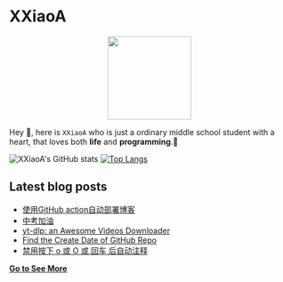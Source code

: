 # XXiaoA
<div align="center">
<img height="150" src="https://s2.loli.net/2022/02/13/LQZurKxEpmwolbD.jpg" />
</div>

Hey 👋, here is `XXiaoA` who is just a ordinary middle school student with a heart, that loves both **life** and **programming**.🌟

![XXiaoA's GitHub stats](https://github-readme-stats.vercel.app/api?username=XXiaoA&count_private=true&show_icons=true)
[![Top Langs](https://github-readme-stats.vercel.app/api/top-langs/?username=xxiaoa&layout=compact&exclude_repo=XXiaoA.github.io)](https://github.com/anuraghazra/github-readme-stats)

## Latest blog posts
<!-- BLOG-POST-LIST:START -->
- [使用GitHub action自动部署博客](https://xxiaoa.github.io/2022/07/use-github-action-to-build-blog/)
- [中考加油](https://xxiaoa.github.io/2022/06/%E4%B8%AD%E8%80%83%E5%8A%A0%E6%B2%B9/)
- [yt-dlp: an Awesome Videos Downloader](https://xxiaoa.github.io/2022/06/yt-dlp-an-awesome-videos-downloader/)
- [Find the Create Date of GitHub Repo](https://xxiaoa.github.io/2022/06/find-the-create-date-of-github-repo/)
- [禁用按下 o 或 O 或 回车 后自动注释](https://xxiaoa.github.io/2022/05/%E7%A6%81%E7%94%A8%E6%8C%89%E4%B8%8B-o-%E6%88%96-o-%E6%88%96-%E5%9B%9E%E8%BD%A6-%E5%90%8E%E8%87%AA%E5%8A%A8%E6%B3%A8%E9%87%8A/)
<!-- BLOG-POST-LIST:END -->

[**Go to See More**](http://XXiaoA.github.io)
